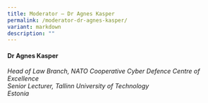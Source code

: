 ```yaml
---
title: Moderator – Dr Agnes Kasper
permalink: /moderator-dr-agnes-kasper/
variant: markdown
description: ""
---
```

#### **Dr Agnes Kasper**

*Head of Law Branch, NATO Cooperative Cyber Defence Centre of Excellence <br>
Senior Lecturer, Tallinn University of Technology <br>Estonia*

